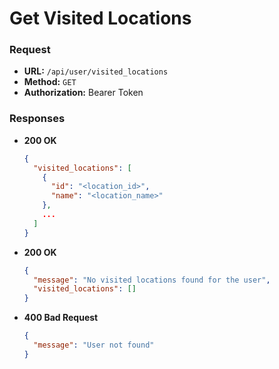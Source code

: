 # Get Visited Locations

### Request

- **URL:** `/api/user/visited_locations`
- **Method:** `GET`
- **Authorization:** Bearer Token

### Responses

- **200 OK**
  ```json
  {
    "visited_locations": [
      {
        "id": "<location_id>",
        "name": "<location_name>"
      },
      ...
    ]
  }
  ```
- **200 OK**
  ```json
  {
    "message": "No visited locations found for the user",
    "visited_locations": []
  }
  ```
- **400 Bad Request**
  ```json
  {
    "message": "User not found"
  }
  ```